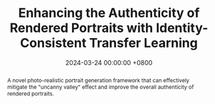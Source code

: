 ---
title:          "Enhancing the Authenticity of Rendered Portraits with Identity-Consistent Transfer Learning"
date:           2024-03-24 00:00:00 +0800
selected:       false
pub:            "Computer Animation and Virtual Worlds"
# pub_pre:        "Special Issue of "
# pub_post:       "CASA'2024"
# pub_last:       " (Wiley, 2024, 35(3-4))"
pub_date:       "2024"

abstract: >-
  A novel photo-realistic portrait generation framework that can effectively mitigate the "uncanny valley" effect and improve the overall authenticity of rendered portraits.

cover:          /assets/images/publications/rendered_face_authenticity_enhanceing.jpg
authors:
  - Luyuan Wang
  - Yiqian Wu
  - Yongliang Yang
  - Chen Liu
  - Xiaogang Jin
links:
  Paper: http://www.cad.zju.edu.cn/home/jin/EnhancingAuthenticity2023/EnhancingAuthenticity.pdf
  Video: http://www.cad.zju.edu.cn/home/jin/EnhancingAuthenticity2023/demo.mp4
  Project: http://www.cad.zju.edu.cn/home/jin/EnhancingAuthenticity2023/EnhancingAuthenticity.htm
--- 